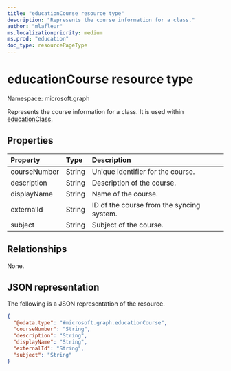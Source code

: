 ```yaml
---
title: "educationCourse resource type"
description: "Represents the course information for a class."
author: "mlafleur"
ms.localizationpriority: medium
ms.prod: "education"
doc_type: resourcePageType
---
```


# educationCourse resource type

Namespace: microsoft.graph

Represents the course information for a class. It is used within [educationClass](educationclass.md).

## Properties

| Property     | Type   | Description                               |
| :----------- | :----- | :---------------------------------------- |
| courseNumber | String | Unique identifier for the course.         |
| description  | String | Description of the course.                |
| displayName  | String | Name of the course.                       |
| externalId   | String | ID of the course from the syncing system. |
| subject      | String | Subject of the course.                    |

## Relationships

None.

## JSON representation

The following is a JSON representation of the resource.

<!-- {
  "blockType": "resource",
  "@odata.type": "microsoft.graph.educationCourse"
}
-->

```json
{
  "@odata.type": "#microsoft.graph.educationCourse",
  "courseNumber": "String",
  "description": "String",
  "displayName": "String",
  "externalId": "String",
  "subject": "String"
}
```
